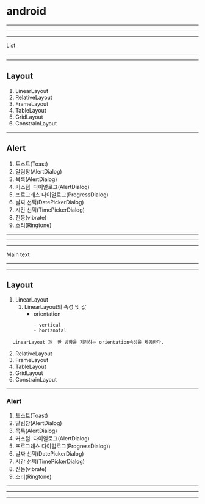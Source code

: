 # android 
***
***
***
List
***
***
## Layout
1. LinearLayout
2. RelativeLayout
3. FrameLayout
4. TableLayout
5. GridLayout
6. ConstrainLayout
***
## Alert
1. 토스트(Toast)
2. 알림창(AlertDialog)
3. 목록(AlertDialog)
4. 커스텀  다이얼로그(AlertDialog)
5. 프로그래스 다이얼로그(ProgressDialog)
6. 날짜 선택(DatePickerDialog)
7. 시간 선택(TimePickerDialog)
8. 진동(vibrate)
9. 소리(Ringtone)
*** 
***
***
Main text
***
***
## Layout
1. LinearLayout
   1. LinearLayout의 속성 및 값
      * orientation
         ```
         - vertical
         - horiznotal
         ```

     ```LinearLayout 과  만 방향을 지정하는 orientation속성을 제공한다.```    
   
      
2. RelativeLayout
3. FrameLayout
4. TableLayout
5. GridLayout
6. ConstrainLayout
***
### Alert
1. 토스트(Toast)
2. 알림창(AlertDialog)
3. 목록(AlertDialog)
4. 커스텀  다이얼로그(AlertDialog)
5. 프로그래스 다이얼로그(ProgressDialog)\
6. 날짜 선택(DatePickerDialog)
7. 시간 선택(TimePickerDialog)
8. 진동(vibrate)
9. 소리(Ringtone)
*** 
***
***
